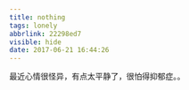 ```yaml
---
title: nothing
tags: lonely
abbrlink: 22298ed7
visible: hide
date: 2017-06-21 16:44:26
---
```


  最近心情很怪异，有点太平静了，很怕得抑郁症。。

